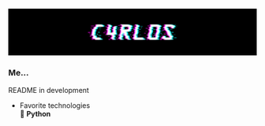 ![banner](docs/banner.jpg)
### Me...
README in development
- Favorite technologies<br>
:snake: **Python**
